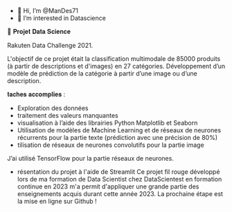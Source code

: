 - 👋 Hi, I’m @ManDes71
- 👀 I’m interested in Datascience


🧪 𝐏𝐫𝐨𝐣𝐞𝐭 𝐃𝐚𝐭𝐚 𝐒𝐜𝐢𝐞𝐧𝐜𝐞

Rakuten Data Challenge 2021.

L'objectif de ce projet était la classification multimodale de 85000 produits (à partir de descriptions et d'images) en 27 catégories.
Développement d’un modèle de prédiction de la catégorie à partir d’une image ou d’une description.

𝐭𝐚𝐜𝐡𝐞𝐬 𝐚𝐜𝐜𝐨𝐦𝐩𝐥𝐢𝐞𝐬 :
- Exploration des données
- traitement des valeurs manquantes
- visualisation à l’aide des librairies Python Matplotlib et Seaborn
-  Utilisation de modèles de Machine Learning et de réseaux de neurones récurrents  pour la partie texte (prédiction avec une précision de 80%)
-  tilisation de réseaux de neurones convolutifs pour la partie image
  
  J’ai utilisé TensorFlow pour la partie réseaux de neurones.
- résentation du projet à l'aide de Streamlit 
Ce projet fil rouge développé lors de ma formation de Data Scientist chez DataScientest en formation continue en 2023 m'a permit d'appliquer une grande partie des enseignements acquis durant cette année 2023.
La prochaine étape est la mise en ligne sur Github !

<!---
ManDes71/ManDes71 is a ✨ special ✨ repository because its `README.md` (this file) appears on your GitHub profile.
You can click the Preview link to take a look at your changes.
--->
